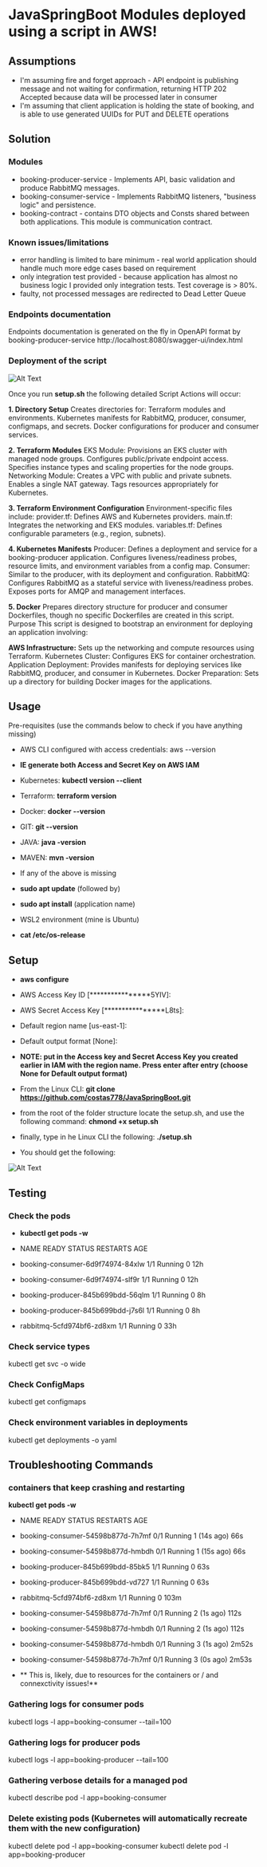 

# JavaSpringBoot Modules deployed using a script in AWS!

## Assumptions
* I'm assuming fire and forget approach - API endpoint is publishing message and not waiting for confirmation, returning HTTP 202 Accepted because data will be processed later in consumer
* I'm assuming that client application is holding the state of booking, and is able to use generated UUIDs for PUT and DELETE operations

## Solution 

### Modules
* booking-producer-service - Implements API, basic validation and produce RabbitMQ messages.
* booking-consumer-service - Implements RabbitMQ listeners, "business logic" and persistence.
* booking-contract - contains DTO objects and Consts shared between both applications. This module is communication contract.

### Known issues/limitations
* error handling is limited to bare minimum - real world application should handle much more edge cases based on requirement
* only integration test provided - because application has almost no business logic I provided only integration tests. Test coverage is > 80%.
* faulty, not processed messages are redirected to Dead Letter Queue 

### Endpoints documentation
Endpoints documentation is generated on the fly in OpenAPI format by booking-producer-service
http://localhost:8080/swagger-ui/index.html


### Deployment of the script
![Alt Text](./jsb1.png)

Once you run **setup.sh** the following detailed Script Actions will occur:

**1. Directory Setup**
Creates directories for:
Terraform modules and environments.
Kubernetes manifests for RabbitMQ, producer, consumer, configmaps, and secrets.
Docker configurations for producer and consumer services.

**2. Terraform Modules**
EKS Module:
Provisions an EKS cluster with managed node groups.
Configures public/private endpoint access.
Specifies instance types and scaling properties for the node groups.
Networking Module:
Creates a VPC with public and private subnets.
Enables a single NAT gateway.
Tags resources appropriately for Kubernetes.

**3. Terraform Environment Configuration**
Environment-specific files include:
provider.tf: Defines AWS and Kubernetes providers.
main.tf: Integrates the networking and EKS modules.
variables.tf: Defines configurable parameters (e.g., region, subnets).

**4. Kubernetes Manifests**
Producer:
Defines a deployment and service for a booking-producer application.
Configures liveness/readiness probes, resource limits, and environment variables from a config map.
Consumer:
Similar to the producer, with its deployment and configuration.
RabbitMQ:
Configures RabbitMQ as a stateful service with liveness/readiness probes.
Exposes ports for AMQP and management interfaces.

**5. Docker**
Prepares directory structure for producer and consumer Dockerfiles, though no specific Dockerfiles are created in this script.
Purpose
This script is designed to bootstrap an environment for deploying an application involving:

**AWS Infrastructure:**
Sets up the networking and compute resources using Terraform.
Kubernetes Cluster:
Configures EKS for container orchestration.
Application Deployment:
Provides manifests for deploying services like RabbitMQ, producer, and consumer in Kubernetes.
Docker Preparation:
Sets up a directory for building Docker images for the applications.

## **Usage**
Pre-requisites (use the commands below to check if you have anything missing)
* AWS CLI configured with access credentials: aws --version
* **IE generate both Access and Secret Key on AWS IAM**
* Kubernetes: **kubectl version --client**
* Terraform: **terraform version**
* Docker: **docker --version**
* GIT: **git --version**
* JAVA: **java -version**
* MAVEN: **mvn -version**

* If any of the above is missing
* **sudo apt update** (followed by)
* **sudo apt install** (application name)

* WSL2 environment (mine is Ubuntu)
* **cat /etc/os-release** 

## **Setup**
* **aws configure** 
* AWS Access Key ID [****************5YIV]: 
* AWS Secret Access Key [****************L8ts]: 
* Default region name [us-east-1]: 
* Default output format [None]:
* **NOTE: put in the Access key and Secret Access Key you created earlier in IAM with the region name. Press enter after entry (choose None for Default output format)**

* From the Linux CLI: **git clone https://github.com/costas778/JavaSpringBoot.git**
* from the root of the folder structure locate the setup.sh, and use the following command: **chmond +x setup.sh**
* finally, type in he Linux CLI the following: **./setup.sh**

* You should get the following:


![Alt Text](./jsb2.png)

## **Testing**

### Check the pods
  
* **kubectl get pods -w**
  
* NAME                                READY   STATUS    RESTARTS   AGE
* booking-consumer-6d9f74974-84xlw    1/1     Running   0          12h
* booking-consumer-6d9f74974-slf9r    1/1     Running   0          12h
* booking-producer-845b699bdd-56qlm   1/1     Running   0          8h
* booking-producer-845b699bdd-j7s6l   1/1     Running   0          8h
* rabbitmq-5cfd974bf6-zd8xm           1/1     Running   0          33h

### Check service types
kubectl get svc -o wide

### Check ConfigMaps
kubectl get configmaps

### Check environment variables in deployments
kubectl get deployments -o yaml

## **Troubleshooting Commands**

### containers that keep crashing and restarting
**kubectl get pods -w**
* NAME                                READY   STATUS    RESTARTS      AGE
* booking-consumer-54598b877d-7h7mf   0/1     Running   1 (14s ago)   66s
* booking-consumer-54598b877d-hmbdh   0/1     Running   1 (15s ago)   66s
* booking-producer-845b699bdd-85bk5   1/1     Running   0             63s
* booking-producer-845b699bdd-vd727   1/1     Running   0             63s
* rabbitmq-5cfd974bf6-zd8xm           1/1     Running   0             103m
* booking-consumer-54598b877d-7h7mf   0/1     Running   2 (1s ago)    112s
* booking-consumer-54598b877d-hmbdh   0/1     Running   2 (1s ago)    112s
* booking-consumer-54598b877d-hmbdh   0/1     Running   3 (1s ago)    2m52s
* booking-consumer-54598b877d-7h7mf   0/1     Running   3 (0s ago)    2m53s

* ** This is, likely, due to resources for the containers or / and connexctivity issues!**


### Gathering logs for consumer pods
kubectl logs -l app=booking-consumer --tail=100

### Gathering logs for producer pods
kubectl logs -l app=booking-producer --tail=100

### Gathering verbose details for a managed pod
kubectl describe pod -l app=booking-consumer

### Delete existing pods (Kubernetes will automatically recreate them with the new configuration)
kubectl delete pod -l app=booking-consumer
kubectl delete pod -l app=booking-producer








